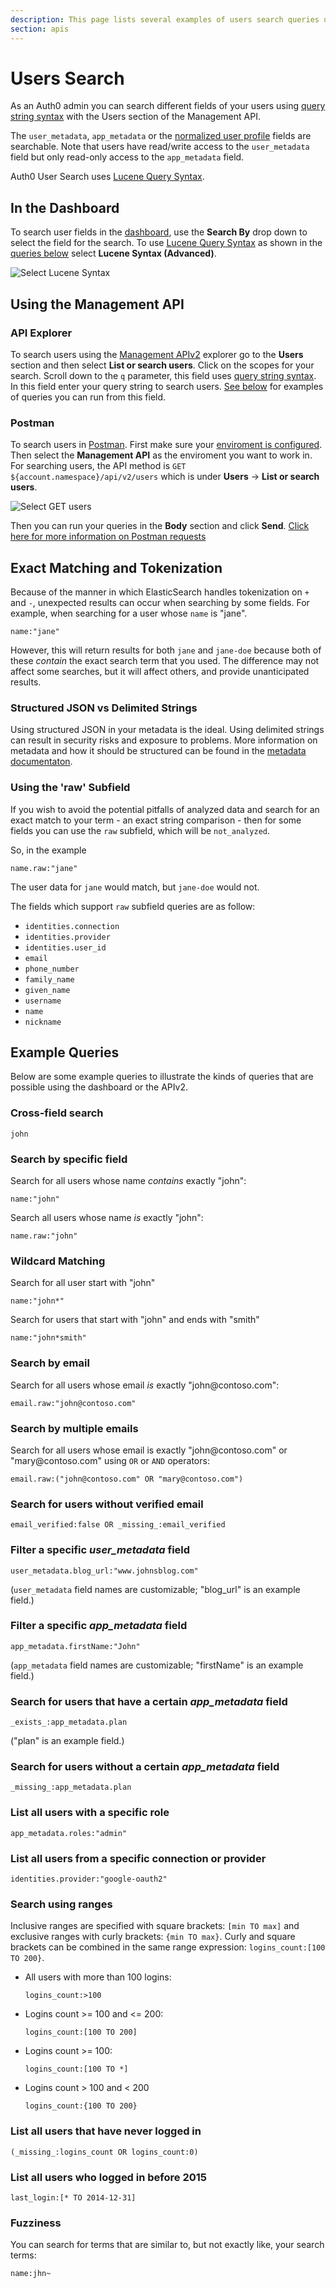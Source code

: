 ```yaml
---
description: This page lists several examples of users search queries using query string syntax.
section: apis
---
```


# Users Search

As an Auth0 admin you can search different fields of your users using [query string syntax](/api/management/v2/query-string-syntax) with the Users section of the Management API.

The `user_metadata`, `app_metadata` or the [normalized user profile](/user-profile/normalized) fields are searchable. Note that users have read/write access to the `user_metadata` field but only read-only access to the `app_metadata` field.

Auth0 User Search uses [Lucene Query Syntax](http://www.lucenetutorial.com/lucene-query-syntax.html).

## In the Dashboard

To search user fields in the [dashboard](${manage_url}/#/users), use the **Search By** drop down to select the field for the search. To use [Lucene Query Syntax](/api/management/v2/query-string-syntax) as shown in the [queries below](#example-queries) select **Lucene Syntax (Advanced)**.

![Select Lucene Syntax](/media/articles/api/user-search-lucene.png)

## Using the Management API

### API Explorer

To search users using the [Management APIv2](/api/v2#!/users/get_users) explorer go to the **Users** section and then select **List or search users**. Click on the scopes for your search. Scroll down to the `q` parameter, this field uses [query string syntax](/api/management/v2/query-string-syntax). In this field enter your query string to search users. [See below](#example-queries) for examples of queries you can run from this field.

### Postman 

To search users in [Postman](https://auth0.com/docs/api/postman). First make sure your [enviroment is configured](https://auth0.com/docs/api/postman#configuring-the-postman-environment). Then select the **Management API** as the enviroment you want to work in. For searching users, the API method is `GET ${account.namespace}/api/v2/users` which is under **Users** -> **List or search users**.

![Select GET users](/media/articles/api/postman/get-users-postman.png)

Then you can run your queries in the **Body** section and click **Send**. [Click here for more information on Postman requests](https://www.getpostman.com/docs/requests)

## Exact Matching and Tokenization

Because of the manner in which ElasticSearch handles tokenization on `+` and `-`, unexpected results can occur when searching by some fields. For example, when searching for a user whose `name` is "jane".

`name:"jane"`

However, this will return results for both `jane` and `jane-doe` because both of these _contain_ the exact search term that you used. The difference may not affect some searches, but it will affect others, and provide unanticipated results.

### Structured JSON vs Delimited Strings

Using structured JSON in your metadata is the ideal. Using delimited strings can result in security risks and exposure to problems. More information on metadata and how it should be structured can be found in the [metadata documentaton](/metadata).

### Using the 'raw' Subfield

If you wish to avoid the potential pitfalls of analyzed data and search for an exact match to your term - an exact string comparison - then for some fields you can use the `raw` subfield, which will be `not_analyzed`.

So, in the example

`name.raw:"jane"`

The user data for `jane` would match, but `jane-doe` would not.

The fields which support `raw` subfield queries are as follow:

* `identities.connection﻿⁠⁠⁠⁠`
* ﻿⁠⁠⁠⁠`identities.provider﻿⁠⁠⁠⁠`
* ﻿⁠⁠⁠⁠`identities.user_id ﻿⁠⁠⁠⁠`
* ﻿⁠⁠⁠⁠`email﻿⁠⁠⁠⁠`
* ﻿⁠⁠⁠⁠`phone_number﻿⁠⁠⁠⁠`
* ﻿⁠⁠⁠⁠`family_name﻿⁠⁠⁠⁠`
* ﻿⁠⁠⁠⁠`given_name﻿⁠⁠⁠⁠`
* ﻿⁠⁠⁠⁠`username﻿⁠⁠⁠⁠`
* ﻿⁠⁠⁠⁠`name﻿⁠⁠⁠⁠`
* ﻿⁠⁠⁠⁠`nickname﻿⁠⁠⁠⁠`


## Example Queries

Below are some example queries to illustrate the kinds of queries that are possible using the dashboard or the APIv2. 

### Cross-field search

`john`

### Search by specific field

Search for all users whose name _contains_ exactly "john":

`name:"john"`

Search all users whose name _is_ exactly "john":

`name.raw:"john"`

### Wildcard Matching

Search for all user start with "john"

`name:"john*"`

Search for users that start with "john" and ends with "smith"

`name:"john*smith"`

### Search by email

Search for all users whose email _is_ exactly "john@contoso\.com":

`email.raw:"john@contoso.com"`

### Search by multiple emails

Search for all users whose email is exactly "john@contoso\.com" or "mary@contoso\.com" using `OR` or `AND` operators:

`email.raw:("john@contoso.com" OR "mary@contoso.com")`

### Search for users without verified email

`email_verified:false OR _missing_:email_verified`

### Filter a specific *user_metadata* field

`user_metadata.blog_url:"www.johnsblog.com"`

(`user_metadata` field names are customizable; "blog_url" is an example field.)

### Filter a specific *app_metadata* field

`app_metadata.firstName:"John"`

(`app_metadata` field names are customizable; "firstName" is an example field.)

### Search for users that have a certain *app_metadata* field

`_exists_:app_metadata.plan`

("plan" is an example field.)

### Search for users without a certain *app_metadata* field

`_missing_:app_metadata.plan`

### List all users with a specific role

`app_metadata.roles:"admin"`

### List all users from a specific connection or provider

`identities.provider:"google-oauth2"`

### Search using ranges

Inclusive ranges are specified with square brackets: `[min TO max]` and exclusive ranges with curly brackets: `{min TO max}`. Curly and square brackets can be combined in the same range expression: `logins_count:[100 TO 200}`.

* All users with more than 100 logins:

    `logins_count:>100`
* Logins count >= 100 and <= 200:

    `logins_count:[100 TO 200]`

* Logins count >= 100:

    `logins_count:[100 TO *]`

* Logins count > 100 and < 200

    `logins_count:{100 TO 200}`


### List all users that have never logged in

`(_missing_:logins_count OR logins_count:0)`

### List all users who logged in before 2015

`last_login:[* TO 2014-12-31]`

### Fuzziness

You can search for terms that are similar to, but not exactly like, your search terms:

`name:jhn~`
